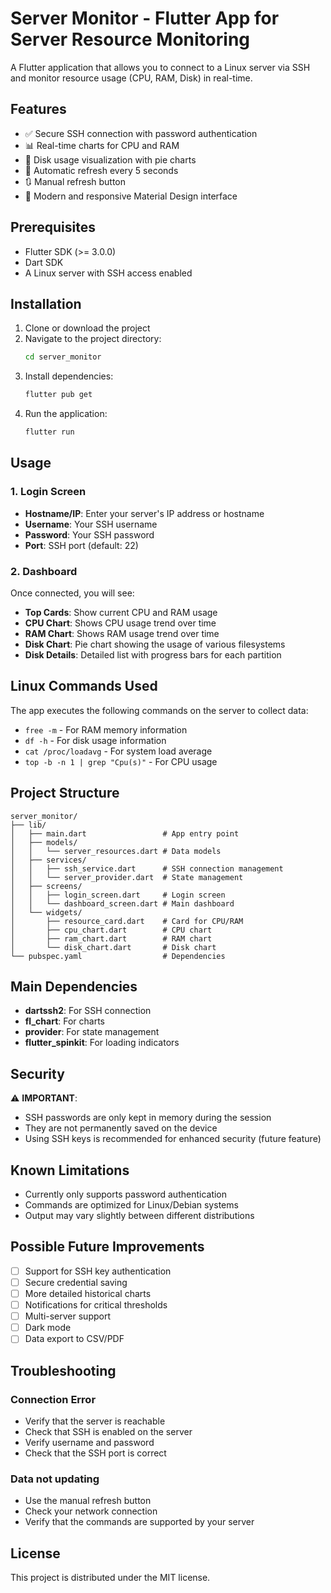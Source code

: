 # Server Monitor - Flutter App for Server Resource Monitoring

A Flutter application that allows you to connect to a Linux server via SSH and monitor resource usage (CPU, RAM, Disk) in real-time.

## Features

- ✅ Secure SSH connection with password authentication
- 📊 Real-time charts for CPU and RAM
- 💾 Disk usage visualization with pie charts
- 🔄 Automatic refresh every 5 seconds
- 🔃 Manual refresh button
- 📱 Modern and responsive Material Design interface

## Prerequisites

- Flutter SDK (>= 3.0.0)
- Dart SDK
- A Linux server with SSH access enabled

## Installation

1.  Clone or download the project
2.  Navigate to the project directory:
    ```bash
    cd server_monitor
    ```
3.  Install dependencies:
    ```bash
    flutter pub get
    ```
4.  Run the application:
    ```bash
    flutter run
    ```

## Usage

### 1. Login Screen
- **Hostname/IP**: Enter your server's IP address or hostname
- **Username**: Your SSH username
- **Password**: Your SSH password
- **Port**: SSH port (default: 22)

### 2. Dashboard
Once connected, you will see:
- **Top Cards**: Show current CPU and RAM usage
- **CPU Chart**: Shows CPU usage trend over time
- **RAM Chart**: Shows RAM usage trend over time
- **Disk Chart**: Pie chart showing the usage of various filesystems
- **Disk Details**: Detailed list with progress bars for each partition

## Linux Commands Used

The app executes the following commands on the server to collect data:

- `free -m` - For RAM memory information
- `df -h` - For disk usage information
- `cat /proc/loadavg` - For system load average
- `top -b -n 1 | grep "Cpu(s)"` - For CPU usage

## Project Structure

```
server_monitor/
├── lib/
│   ├── main.dart                 # App entry point
│   ├── models/
│   │   └── server_resources.dart # Data models
│   ├── services/
│   │   ├── ssh_service.dart      # SSH connection management
│   │   └── server_provider.dart  # State management
│   ├── screens/
│   │   ├── login_screen.dart     # Login screen
│   │   └── dashboard_screen.dart # Main dashboard
│   └── widgets/
│       ├── resource_card.dart    # Card for CPU/RAM
│       ├── cpu_chart.dart        # CPU chart
│       ├── ram_chart.dart        # RAM chart
│       └── disk_chart.dart       # Disk chart
└── pubspec.yaml                  # Dependencies

```

## Main Dependencies

- **dartssh2**: For SSH connection
- **fl_chart**: For charts
- **provider**: For state management
- **flutter_spinkit**: For loading indicators

## Security

⚠️ **IMPORTANT**:
- SSH passwords are only kept in memory during the session
- They are not permanently saved on the device
- Using SSH keys is recommended for enhanced security (future feature)

## Known Limitations

- Currently only supports password authentication
- Commands are optimized for Linux/Debian systems
- Output may vary slightly between different distributions

## Possible Future Improvements

- [ ] Support for SSH key authentication
- [ ] Secure credential saving
- [ ] More detailed historical charts
- [ ] Notifications for critical thresholds
- [ ] Multi-server support
- [ ] Dark mode
- [ ] Data export to CSV/PDF

## Troubleshooting

### Connection Error
- Verify that the server is reachable
- Check that SSH is enabled on the server
- Verify username and password
- Check that the SSH port is correct

### Data not updating
- Use the manual refresh button
- Check your network connection
- Verify that the commands are supported by your server

## License

This project is distributed under the MIT license.